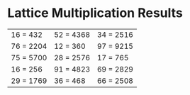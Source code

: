 # Lattice Multiplication Results

|   |   |   |
|---|---|---|
| 16 = 432 | 52 = 4368 | 34 = 2516 |
| 76 = 2204 | 12 = 360 | 97 = 9215 |
| 75 = 5700 | 28 = 2576 | 17 = 765 |
| 16 = 256 | 91 = 4823 | 69 = 2829 |
| 29 = 1769 | 36 = 468 | 66 = 2508 |
